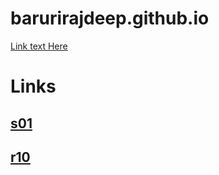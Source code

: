 # barurirajdeep.github.io

[Link text Here](01/index.html)


# Links
## [s01](s01/index.html)


## [r10](r10/index.html)
